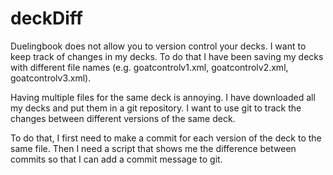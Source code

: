 # deckDiff

Duelingbook does not allow you to version control your decks. I want to keep track of changes in my decks. To do that I have been saving my decks with different file names (e.g. goatcontrolv1.xml, goatcontrolv2.xml, goatcontrolv3.xml).

Having multiple files for the same deck is annoying. I have downloaded all my decks and put them in a git repository. I want to use git to track the changes between different versions of the same deck.

To do that, I first need to make a commit for each version of the deck to the same file. Then I need a script that shows me the difference between commits so that I can add a commit message to git.
